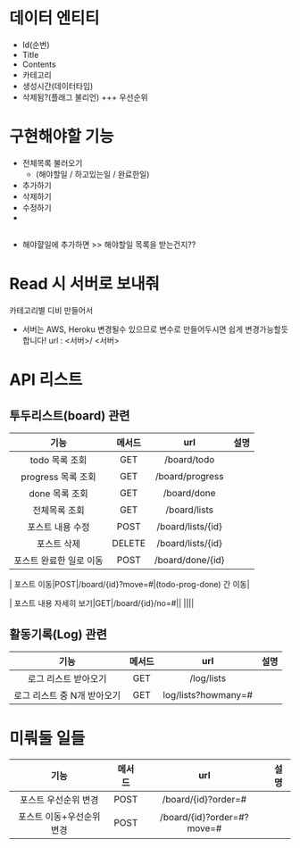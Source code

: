 # 데이터 엔티티
- Id(순번)
- Title
- Contents
- 카테고리
- 생성시간(데이터타임)
- 삭제됨?(플래그 불리언)
+++ 우선순위

# 구현해야할 기능 
- 전체목록 불러오기 
  - (해야할일 / 하고있는일 / 완료한일)
- 추가하기
- 삭제하기
- 수정하기
- 
## 
- 해야햘일에 추가하면 >> 해야할일 목록을 받는건지??


# Read 시 서버로 보내줘
카테고리별 디비 만들어서


- 서버는 AWS, Heroku 변경될수 있으므로 변수로 만들어두시면 쉽게 변경가능할듯 합니다!
url : <서버>/
<서버> 
# API 리스트
## 투두리스트(board) 관련
| 기능 | 메서드 | url | 설명|
|:---:|:---:|:---:|:---:|
| todo 목록 조회|GET|/board/todo||
| progress 목록 조회|GET|/board/progress||
| done 목록 조회|GET|/board/done||
| 전체목록 조회|GET|/board/lists||
| 포스트 내용 수정|POST|/board/lists/{id}||
| 포스트 삭제|DELETE|/board/lists/{id}||
| 포스트 완료한 일로 이동|POST|/board/done/{id}| |

| 포스트 이동|POST|/board/{id}?move=#|(todo-prog-done) 간 이동|

| 포스트 내용 자세히 보기|GET|/board/{id}/no=#||
||||
## 활동기록(Log) 관련
| 기능 | 메서드 | url | 설명|
|:---:|:---:|:---:|:---:|
|로그 리스트 받아오기|GET|/log/lists||
|로그 리스트 중 N개 받아오기|GET|log/lists?howmany=#||

# 미뤄둘 일들
| 기능 | 메서드 | url | 설명|
|:---:|:---:|:---:|:---:|
| 포스트 우선순위 변경|POST|/board/{id}?order=#||
| 포스트 이동+우선순위 변경|POST|/board/{id}?order=#?move=#||
